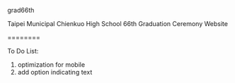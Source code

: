 grad66th

Taipei Municipal Chienkuo High School 66th Graduation Ceremony Website

========

To Do List:

1. optimization for mobile
2. add option indicating text
